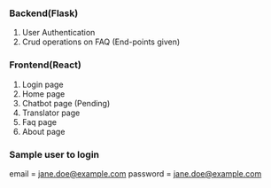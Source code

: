 ### Backend(Flask)
1. User Authentication
2. Crud operations on FAQ (End-points given)


### Frontend(React)
1. Login page
2. Home page
3. Chatbot page (Pending)
4. Translator page
5. Faq page
6. About page



### Sample user to login
email = jane.doe@example.com
password = jane.doe@example.com